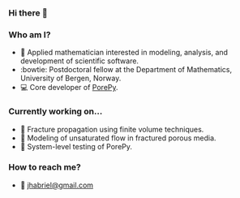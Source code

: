 ### Hi there 👋

### Who am I?

- 🙋 Applied mathematician interested in modeling, analysis, and development of scientific software.
- :bowtie: Postdoctoral fellow at the Department of Mathematics, University of Bergen, Norway.
- :computer: Core developer of [PorePy](https://github.com/pmgbergen/porepy). 

### Currently working on...

- 🔭 Fracture propagation using finite volume techniques.
- 🔭 Modeling of unsaturated flow in fractured porous media.
- 🔭 System-level testing of PorePy.

### How to reach me?

- :e-mail: jhabriel@gmail.com

<!--
**jhabriel/jhabriel** is a ✨ _special_ ✨ repository because its `README.md` (this file) appears on your GitHub profile.

Here are some ideas to get you started:

- 🔭 I’m currently working on ...
- 🌱 I’m currently learning ...
- 👯 I’m looking to collaborate on ...
- 🤔 I’m looking for help with ...
- 💬 Ask me about ...
- 📫 How to reach me: ...
- 😄 Pronouns: ...
- ⚡ Fun fact: ...
-->
